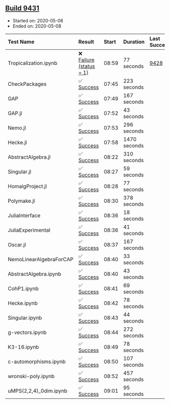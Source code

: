 ## [Build 9431](https://oscarci.mathematik.uni-kl.de/job/oscar/9431/)

* Started on: 2020-05-08
* Ended on: 2020-05-08

| Test Name    | Result | Start | Duration | Last Success | First Failure |
|:-------------|:-------|:------|:---------|:-------------|:--------------|
| Tropicalization.ipynb | ❌ [Failure (status = 1)](https://oscarci.mathematik.uni-kl.de/job/oscar/9431/artifact/logs/build-9431/Tropicalization.ipynb.log) | 08:59 | 77 seconds | [9428](https://oscarci.mathematik.uni-kl.de/job/oscar/9428/) | [9429](https://oscarci.mathematik.uni-kl.de/job/oscar/9429/) |
| CheckPackages | ✅ [Success](https://oscarci.mathematik.uni-kl.de/job/oscar/9431/artifact/logs/build-9431/CheckPackages.log) | 07:45 | 223 seconds |  |  |
| GAP | ✅ [Success](https://oscarci.mathematik.uni-kl.de/job/oscar/9431/artifact/logs/build-9431/GAP.log) | 07:49 | 167 seconds |  |  |
| GAP.jl | ✅ [Success](https://oscarci.mathematik.uni-kl.de/job/oscar/9431/artifact/logs/build-9431/GAP.jl.log) | 07:52 | 43 seconds |  |  |
| Nemo.jl | ✅ [Success](https://oscarci.mathematik.uni-kl.de/job/oscar/9431/artifact/logs/build-9431/Nemo.jl.log) | 07:53 | 296 seconds |  |  |
| Hecke.jl | ✅ [Success](https://oscarci.mathematik.uni-kl.de/job/oscar/9431/artifact/logs/build-9431/Hecke.jl.log) | 07:58 | 1470 seconds |  |  |
| AbstractAlgebra.jl | ✅ [Success](https://oscarci.mathematik.uni-kl.de/job/oscar/9431/artifact/logs/build-9431/AbstractAlgebra.jl.log) | 08:22 | 310 seconds |  |  |
| Singular.jl | ✅ [Success](https://oscarci.mathematik.uni-kl.de/job/oscar/9431/artifact/logs/build-9431/Singular.jl.log) | 08:27 | 59 seconds |  |  |
| HomalgProject.jl | ✅ [Success](https://oscarci.mathematik.uni-kl.de/job/oscar/9431/artifact/logs/build-9431/HomalgProject.jl.log) | 08:28 | 77 seconds |  |  |
| Polymake.jl | ✅ [Success](https://oscarci.mathematik.uni-kl.de/job/oscar/9431/artifact/logs/build-9431/Polymake.jl.log) | 08:30 | 378 seconds |  |  |
| JuliaInterface | ✅ [Success](https://oscarci.mathematik.uni-kl.de/job/oscar/9431/artifact/logs/build-9431/JuliaInterface.log) | 08:36 | 18 seconds |  |  |
| JuliaExperimental | ✅ [Success](https://oscarci.mathematik.uni-kl.de/job/oscar/9431/artifact/logs/build-9431/JuliaExperimental.log) | 08:36 | 41 seconds |  |  |
| Oscar.jl | ✅ [Success](https://oscarci.mathematik.uni-kl.de/job/oscar/9431/artifact/logs/build-9431/Oscar.jl.log) | 08:37 | 167 seconds |  |  |
| NemoLinearAlgebraForCAP | ✅ [Success](https://oscarci.mathematik.uni-kl.de/job/oscar/9431/artifact/logs/build-9431/NemoLinearAlgebraForCAP.log) | 08:40 | 33 seconds |  |  |
| AbstractAlgebra.ipynb | ✅ [Success](https://oscarci.mathematik.uni-kl.de/job/oscar/9431/artifact/logs/build-9431/AbstractAlgebra.ipynb.log) | 08:40 | 43 seconds |  |  |
| CohP1.ipynb | ✅ [Success](https://oscarci.mathematik.uni-kl.de/job/oscar/9431/artifact/logs/build-9431/CohP1.ipynb.log) | 08:41 | 69 seconds |  |  |
| Hecke.ipynb | ✅ [Success](https://oscarci.mathematik.uni-kl.de/job/oscar/9431/artifact/logs/build-9431/Hecke.ipynb.log) | 08:42 | 78 seconds |  |  |
| Singular.ipynb | ✅ [Success](https://oscarci.mathematik.uni-kl.de/job/oscar/9431/artifact/logs/build-9431/Singular.ipynb.log) | 08:43 | 44 seconds |  |  |
| g-vectors.ipynb | ✅ [Success](https://oscarci.mathematik.uni-kl.de/job/oscar/9431/artifact/logs/build-9431/g-vectors.ipynb.log) | 08:44 | 272 seconds |  |  |
| K3-16.ipynb | ✅ [Success](https://oscarci.mathematik.uni-kl.de/job/oscar/9431/artifact/logs/build-9431/K3-16.ipynb.log) | 08:49 | 78 seconds |  |  |
| c-automorphisms.ipynb | ✅ [Success](https://oscarci.mathematik.uni-kl.de/job/oscar/9431/artifact/logs/build-9431/c-automorphisms.ipynb.log) | 08:50 | 107 seconds |  |  |
| wronski-poly.ipynb | ✅ [Success](https://oscarci.mathematik.uni-kl.de/job/oscar/9431/artifact/logs/build-9431/wronski-poly.ipynb.log) | 08:52 | 457 seconds |  |  |
| uMPS(2,2,4)_0dim.ipynb | ✅ [Success](https://oscarci.mathematik.uni-kl.de/job/oscar/9431/artifact/logs/build-9431/uMPS-2-2-4-_0dim.ipynb.log) | 09:01 | 95 seconds |  |  |
